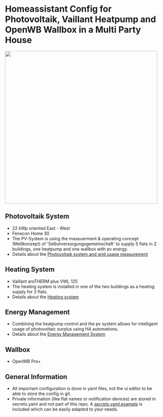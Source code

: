 # Homeassistant Config for Photovoltaik, Vaillant Heatpump and OpenWB Wallbox in a Multi Party House

<img src="https://energiewende-einfach-machen.net/wp-content/uploads/2025/03/overview.png" width="500">

## Photovoltaik System
* 22 kWp oriented East - West
* Fenecon Home 30
* The PV-System is using the measuerment & operating concept (Meßkonzept) of 'Selbstversorgungsgemeinschaft' to supply 5 flats in 2 buildings, one heatpump and one wallbox with pv energy.
* Details about the [Photovoltaik system and grid usage measurement](PV.md)

## Heating System
* Vaillant aroTHERM plus VWL 125
* The heating system is installed in one of the two buildings as a heating supply for 3 flats.
* Details about the [Heating system](HEATING.md)

## Energy Management
* Combining the heatpump control and the pv system allows for intelligent usage of photovoltaic surplus using HA automations.
* Details about the [Energy Management System](EMS.md)

## Wallbox
* OpenWB Pro+

## General Information
* All important configuration is done in yaml files, not the ui editor to be able to store the config in git.
* Private information (like flat names or notification devices) are stored in secrets.yaml and not part of this repo. A [secrets.yaml.example](secrets.yaml.example) is included which can be easily adapted to your needs.
